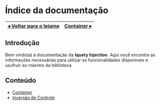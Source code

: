 # Índice da documentação

[◂ Voltar para o leiame](leiame.md) | [Container ▸](01-container.md)
-- | --

## Introdução

Bem vindo(a) à documentação da **Iquety Injection**. Aqui você encontra as informações necessárias para utilizar as funcionalidades disponíveis e usufruir ao máximo da biblioteca.

## Conteúdo

- [Container](01-container.md)
- [Inversão de Controle](02-inversao-de-controle.md)
